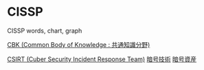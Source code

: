 # CISSP
CISSP words, chart, graph

[CBK (Common Body of Knowledge : 共通知識分野)](./0.md)

[CSIRT (Cuber Security Incident Response Team)](./CSIRT.md)
[暗号技術](./CryptoTech.md)
[暗号資産](./CryptoAssets.md)

